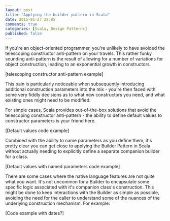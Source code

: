 ```yaml
---
layout: post
title: "Applying the builder pattern in Scala"
date: 2015-01-27 22:05
comments: true
categories: [Scala, Design Patterns]
published: false
---
```


If you're an object-oriented programmer, you're unlikely to have avoided the telescoping constructor anti-pattern on your travels. This rather funky sounding anti-pattern is the result of allowing for a number of variations for object construction, leading to an exponential growth in constructors.

[telescoping constructor anti-pattern example]

This pain is particularly noticeable when subsequently introducing additional construction parameters into the mix - you're then faced with some very fiddly decisions as to what new constructors you need, and what existing ones might need to be modified.

For simple cases, Scala provides out-of-the-box solutions that avoid the telescoping constructor anti-pattern - the ability to define default values to constructor parameters is your friend here.

[Default values code example]

Combined with the ability to name parameters as you define them, it's pretty clear you can get close to applying the Builder Pattern in Scala without actually needing to explicitly define a separate companion builder for a class.

[Default values with named parameters code example]

There are some cases where the native language features are not quite what you want. It's not uncommon for a Builder to encapsulate some specific logic associated with it's companion class's construction. This might be done to keep interactions with the Builder as simple as possible, avoiding the need for the caller to understand some of the nuances of the underlying construction mechanism. For example:

[Code example with dates?]
